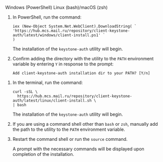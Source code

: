 <tabs>
<tablist>
<tab>Windows (PowerShell)</tab>
<tab>Linux (bash)/macOS (zsh)</tab>
</tablist>
<tabpanel>

1. In PowerShell, run the command:

   ```console
   iex (New-Object System.Net.WebClient).DownloadString( `
   'https://hub.mcs.mail.ru/repository/client-keystone-auth/latest/windows/client-install.ps1' `
   )

   ```

   The installation of the `keystone-auth` utility will begin.

1. Confirm adding the directory with the utility to the `PATH` environment variable by entering `Y` in response to the prompt:

   ```text
   Add client-keystone-auth installation dir to your PATH? [Y/n]
   ```

</tabpanel>
<tabpanel>

1. In the terminal, run the command:

   ```console
   curl -sSL \
     https://hub.mcs.mail.ru/repository/client-keystone-auth/latest/linux/client-install.sh \
   | bash
   ```

   The installation of the `keystone-auth` utility will begin.

1. If you are using a command shell other than `bash` or `zsh`, manually add the path to the utility to the `PATH` environment variable.

1. Restart the command shell or run the `source` command.

   A prompt with the necessary commands will be displayed upon completion of the installation.

</tabpanel>
</tabs>